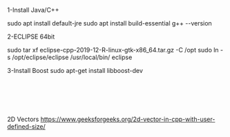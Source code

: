 
1-Install Java/C++

sudo apt install default-jre
sudo apt install build-essential
g++ --version

2-ECLIPSE 64bit

sudo tar xf eclipse-cpp-2019-12-R-linux-gtk-x86_64.tar.gz -C /opt
sudo ln -s /opt/eclipse/eclipse /usr/local/bin/
eclipse

3-Install Boost
sudo apt-get install libboost-dev

</br></br></br></br>

2D Vectors
https://www.geeksforgeeks.org/2d-vector-in-cpp-with-user-defined-size/
